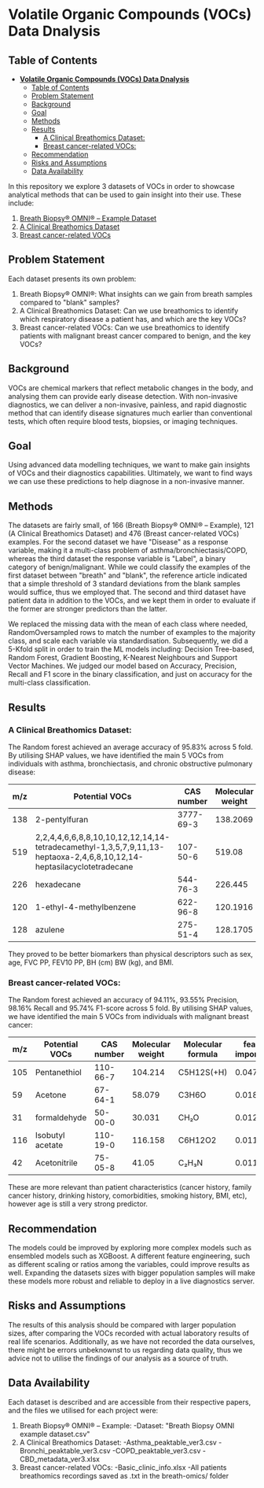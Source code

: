 
# **Volatile Organic Compounds (VOCs) Data Dnalysis**

## Table of Contents

- [**Volatile Organic Compounds (VOCs) Data Dnalysis**](#--volatile-organic-compounds--vocs--data-dnalysis--)
  * [Table of Contents](#table-of-contents)
  * [Problem Statement](#problem-statement)
  * [Background](#background)
  * [Goal](#goal)
  * [Methods](#methods)
  * [Results](#results)
    + [A Clinical Breathomics Dataset:](#a-clinical-breathomics-dataset-)
    + [Breast cancer-related VOCs:](#breast-cancer-related-vocs-)
  * [Recommendation](#recommendation)
  * [Risks and Assumptions](#risks-and-assumptions)
  * [Data Availability](#data-availability)

In this repository we explore 3 datasets of VOCs in order to showcase analytical methods that can be used to gain insight into their use. These include:

 1. [Breath Biopsy® OMNI® – Example
    Dataset](https://www.owlstonemedical.com/downloads/breath-biopsy-omni-dataset/)
 2. [A Clinical Breathomics Dataset](https://www.nature.com/articles/s41597-024-03052-2#Sec9)
 3. [Breast cancer-related VOCs](https://data.mendeley.com/datasets/h7fvhycmmn/1)

## Problem Statement
Each dataset presents its own problem:
 1. Breath Biopsy® OMNI®: What insights can we gain from breath samples compared to "blank" samples?
 2. A Clinical Breathomics Dataset: Can we use breathomics to identify which respiratory disease a patient has, and which are the key VOCs?
 3. Breast cancer-related VOCs: Can we use breathomics to identify patients with malignant breast cancer compared to benign, and the key VOCs?

## Background

 VOCs are chemical markers that reflect metabolic changes in the body, and analysing them can provide early disease detection. With non-invasive diagnostics, we can deliver a non-invasive, painless, and rapid diagnostic method that can identify disease signatures much earlier than conventional tests, which often require blood tests, biopsies, or imaging techniques.

## Goal

Using advanced data modelling techniques, we want to make gain insights of VOCs and their diagnostics capabilities. Ultimately, we want to find ways we can use these predictions to help diagnose in a non-invasive manner.

## Methods

The datasets are fairly small, of 166 (Breath Biopsy® OMNI® – Example), 121 (A Clinical Breathomics Dataset) and 476 (Breast cancer-related VOCs) examples. For the second dataset we have "Disease" as a response variable, making it a multi-class problem of asthma/bronchiectasis/COPD, whereas the third dataset the response variable is "Label", a binary category of benign/malignant. While we could classify the examples of the first dataset between "breath" and "blank", the reference article indicated that a simple threshold of 3 standard deviations from the blank samples would suffice, thus we employed that. The second and third dataset have patient data in addition to the VOCs, and we kept them in order to evaluate if the former are stronger predictors than the latter. 

We replaced the missing data with the mean of each class where needed, RandomOversampled rows to match the number of examples to the majority class, and scale each variable via standardisation. Subsequently, we did a 5-Kfold split in order to train the ML models including: Decision Tree-based,  Random Forest,  Gradient Boosting, K-Nearest Neighbours and Support Vector Machines. We judged our model based on Accuracy, Precision, Recall and F1 score in the binary classification, and just on accuracy for the multi-class classification.

## Results 

### A Clinical Breathomics Dataset:

The Random forest achieved an average accuracy of 95.83% across 5 fold. By utilising SHAP values, we have identified the main 5 VOCs from individuals with asthma, bronchiectasis, and chronic obstructive pulmonary disease:

| m/z | Potential VOCs                                                                                                        | CAS number | Molecular weight | Molecular formula | feature importance |
| --- | --------------------------------------------------------------------------------------------------------------------- | ---------- | ---------------- | ----------------- | ------------------ |
| 138 | 2-pentylfuran                                                                                                         | 3777-69-3  | 138.2069         |  C9H14O           | 0.098637           |
| 519 | 2,2,4,4,6,6,8,8,10,10,12,12,14,14-tetradecamethyl-1,3,5,7,9,11,13-heptaoxa-2,4,6,8,10,12,14-heptasilacyclotetradecane | 107-50-6   | 519.08           | C14H42O7Si7       | 0.064379           |
| 226 | hexadecane                                                                                                            | 544-76-3   | 226.445          |  C16H34           | 0.038067           |
| 120 | 1-ethyl-4-methylbenzene                                                                                               | 622-96-8   |  120.1916        |  C9H12            | 0.033673           |
| 128 | azulene                                                                                                               |  275-51-4  |  128.1705        |  C10H8            | 0.021945           |


They proved to be better biomarkers than physical descriptors such as sex,	age,	FVC PP,	FEV10 PP,	BH (cm)	BW (kg), and	BMI.

### Breast cancer-related VOCs:
The Random forest achieved an accuracy of 94.11%, 93.55% Precision, 98.16% Recall and 95.74% F1-score across 5 fold. By utilising SHAP values, we have identified the main 5 VOCs from individuals with malignant breast cancer:

| m/z | Potential VOCs | CAS number | Molecular weight | Molecular formula | feature importance |
| --- | ---------------- | ---------- | ---------------- | ----------------- | ------------------ |
| 105 | Pentanethiol | 110-66-7 | 104.214 | C5H12S(+H) | 0.047455 |
| 59 | Acetone | 67-64-1 | 58.079 | C3H6O | 0.01863 |
| 31 | formaldehyde | 50-00-0 | 30.031 | CH₂O | 0.012311 |
| 116 | Isobutyl acetate | 110-19-0 | 116.158 | C6H12O2 | 0.011847 |
| 42 | Acetonitrile | 75-05-8 | 41.05 | C₂H₃N | 0.011263 |

These are more relevant than patient characteristics (cancer history, family cancer history, drinking history, comorbidities, smoking history, BMI, etc), however age is still a very strong predictor.

## Recommendation

The models could be improved by exploring more complex models such as ensembled models such as XGBoost. A different feature engineering, such as different scaling or ratios among the variables, could improve results as well. Expanding the datasets sizes with bigger population samples will make these models more robust and reliable to deploy in a live diagnostics server.

## Risks and Assumptions
The results of this analysis should be compared with larger population sizes, after comparing the VOCs recorded with actual laboratory results of real life scenarios. Additionally, as we have not recorded the data ourselves, there might be errors unbeknownst to us regarding data quality, thus we advice not to utilise the findings of our analysis as a source of truth.

## Data Availability
Each dataset is described and are accessible from their respective papers, and the files we utilised for each project were:
 1. Breath Biopsy® OMNI® – Example:
    -Dataset: "Breath Biopsy OMNI example dataset.csv"
 2. A Clinical Breathomics Dataset:
	-Asthma_peaktable_ver3.csv
	-Bronchi_peaktable_ver3.csv
	-COPD_peaktable_ver3.csv
	-CBD_metadata_ver3.xlsx
 3. Breast cancer-related VOCs:
	 -Basic_clinic_info.xlsx
	 -All patients breathomics recordings saved as .txt in the breath-omics/ folder

